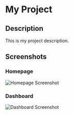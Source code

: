 # My Project

## Description
This is my project description.

## Screenshots

### Homepage
![Homepage Screenshot](/screenshot/homep.png)

### Dashboard
![Dashboard Screenshot](https://github.com/MatlhariMach/BlazorBlog/blob/main/screenshots/Home.png)
